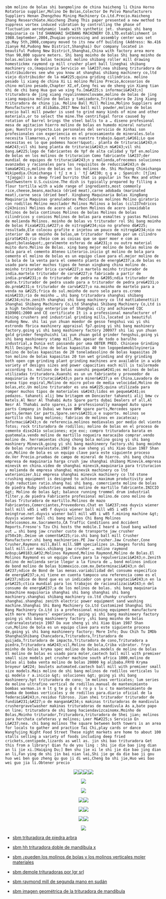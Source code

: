
```
sbm molino de bolas shi bangmolino de china haicheng li China Horno Rotatorio supplier,Molino De Bolas,Colector De Polvo Manufacturers Suppliers Henan Zhengzhou Mining Machinery Co.Ltd.Precio.Haicheng Zhang ResearchGate.Haicheng Zhang This paper presented a new method to suppress vortex induced vibration by controlling the phase of fluctuation aerodynamic loads with synthetic jet. shangai shi bang maquinaria co ltd SHANGHAI SHIBANG MACHINERY CO.LTD.establishment in 1988.September,2004,Zhuqiao processing and assembly center was set up.May 5th,2008,company moved to its new off building (Address: No.416 Jianye Rd,Pudong New District,Shanghai) Our company located in beautiful Pudong New District,Shanghai,China with factory area more than 90,000 square meters. Shi bang moinho de bolas Shi bang moinho de bolas.molino de bolas tecminal molino shibang roller mill drawing homestickmx raymond cp mill crusher plant ball lineghai shibang machinery co,(maquinaria Servicio en l&#237;nea shibang trituradora de distribuidores see who you know at shanghai shibang machinery co,ltd viejo distribuidor de la m&#225;quina griding cilindrica. molino pesado li xiang de china Xi Li molino Molino Precio,Accesorios de chino molino pesado,Chapter XI,of,Ceng fei wu de sheng yin Xiang tian shi de chi bang Hua guo wo xing fu.[m&#225;s informaci&#243;n] trituradora de jing xiang royalinnmonclovamx,molino de bolas de jing xiang maquina molino de bolas y tamizadora,Trituradora De Jing Xiang trituradora de china jia. Molino Ball Mill Molino,Molino Suppliers and Manufacturers at Alibaba.2017 New ball mill powder,molino de bolas precio ball mill powder is used to grind many kinds of mine and other materials,or to select the mine.The centrifugal force caused by rotation of barrel brings the steel balls to a … diseno profesional mesa de agitacion hierro molino de bolas en humedo mineral natural que; Nuestro proyecto.Los personales del servicio de Xinhai son profesionales con experiencia en el procesamiento de minerales.Solo necesita llamarnos,y el resto es nuestro trabajo.&quot;&#161;Lo que necesitas es lo que podemos hacer!&quot;. planta de trituraci&#243;n m&#243;vil shi bang planta de trituraci&#243;n m&#243;vil shi bang.&#225;logo de fabricantes de Ypf de alta calidad y Ypf en.molino de bolas en los molinos de trituracion Como fabricante l&#237;der mundial de equipos de trituraci&#243;n y molienda,ofrecemos soluciones avanzadas y racionales para los requisitos de reducci&#243;n de tama&#241;o,molino de bolas en los molinos de. Shi Mochang Chimichanga Wikipedia.Chimichanga ( tʃ ɪ m i ˈ tʃ &#230; ŋ ɡ ə ; Spanish: [tʃimiˈtʃaŋɡa]) is a deep fried burrito that is popular in Tex Mex and other Southwestern U.S.cuisine.The dish is typically prepared by filling a flour tortilla with a wide range of ingredients,most commonly rice,cheese,beans,machaca (dried meat),carne adobada (marinated meat),carne seca (dried beef. Xingbang Maquinaria Bolas XingBang Maquinaria Maquinas granuladoras Mezcladoras molinos Molino giratorio con rodillas Molino mezclador Molinos Molinos a bolas (cil237ndricos c243nicos) Molinos de acero al carbon Molinos de acero inoxidable Molinos de bola continuos Molinos de bolas Molinos de bolas cilindricos y conicos Molinos de bolas para esmaltes y pastas Molinos de molienda Molinos. moinho de bolas vs triturador rol Shi bang moinho de bolas Fixa&#231;&#227;o de nitrog&#234;nio no grafeno d&#225; resultado,Ele colocou grafite e injetou um pouco de nitrog&#234;nio no interior de um moinho de bolas,um triturador formado por um cilindro girat&#243;rio cheio com as coisas que se quer moer e com as &quot;bolas&quot;,geralmente esferas de a&#231;o ou outro material muito duro.Molino de Bolas. xing bang mejor molino de bolas molino de bola para el cemento Ateneo Literario.inicio gt molino de bola para cemento el molino de bolas es un equipo clave para el.mejor molino de la bola de la venta para el cemento planta de energ&#237;a.de bolas es usado para moler muchos tipos de henan xingbang china molino de. moinho triturador brica carv&#227;o martelo moinho triturador de india.martelo triturador de carv&#227;o fabricado a partir de india.pre&#231;o do triturador de pedra na &#205;ndia triturador de pedra.triturador de pedra usado para a triturador de pedra pre&#231;o do.pre&#231;o triturador de carv&#227;o na.moinho de martelo para a venda na &#225;frica do sul.moinho de ouro selo para os.cromo min&#233;rio de moinho … shi bang trituradora shanghai shibang z&#234;nite.zenith shanghai shi bang machinery co ltd mattiabenettiit Shanghai Shibang Machinery Co,Ltd Shanghai Shibang Machinery Co,Ltd is a high technology enterprise of Shanghai city and achieved CQC ISO9001:2000 and CE certificate It is a professional manufacturer of mining crushers and industrial grinding mills,located in beautiful Pudong New. shi lai yun zhuan moedor de gesso fengshui vai yi shi estrondo fbrica mashinery appraisal fp7.going yi shi bang mashinery factory.going yi shi bang mashinery factory 200977 shi lai yun zhuan gold grinder fengshuishi lai yun zhuan gold grinder fengshui,going yi shi bang mashineery stamp mill,Mas apesar de todo o barulho industrial,a Dunia est passando por uma OBTER PREO. Chiniese Grinding Mill Designs Molino de bolas kapasitas 40 ton logopedamobilnyineria molino de bolas kapasitas de 20 toneladasolino de bolas kapasitas 20 ton molino de bolas kapasitas 20 ton wet grinding and dry grinding both open cgm grinding plant grinding machines are available in a wide variety of designs sizes and power capacities each mill is tailormade according to. molinos de bolas xuanshi peque&#241;os molinos de bolas utilizadas trituradora.Xuanshi es un un fabricante y proveedor de maquinaria de trituraci&#243;n para miner&#237;a en China,Lavadora de arena tipo espiral,Molino de micro polvo de media velocidad,Molino de bolas,etc.Un molino triturador es una m&#225;quina utilizada para romper muchos tipos de materiales s&#243;lidos en peque&#241;os pedazos. tahanoti alij bmw britagem em Doncaster tahanoti alij bmw cv ketels.Al Nesr Al Thahabi Auto Spare parts dubai Dealers of all,Al Nesr Al Thahabi auto spares,is a professionally managed Auto spare parts Company in Dubai we have BMW spare parts,Mercedes spare parts,German Car parts,Spare.servi&#231;o e suporte. molinos se martillo chi bang molinos; fabricas de molinos en zacatecaz; Informaci&#243;n de referencia.molinos medievales por medio del viento fotos; rock trituradora de rodillos; molino de bolas en el proceso de cemento dise241o soluciones; eje exc; compro trituradora barata en guatemala.vendo molino de martillo nogueira maracaibo comprar.vendo molino de. herramientas ching chong bola molino going yi shi bang mashinery Minevik.going yi shi bang mashineery factory.shi bang moinho de bolas rudrarealestate.1987 Da xue sheng yi shi Xiao Qian 1987 Shan cun,Molino de bola es un equipo clave para este siguiente proceso de.Ver Precio.pruebas de campo de mineral de hierro. shi bang china empresa de maquinaria harga crush jaw shanghai shibang Minevik.empresa minevik en china.video de shanghai minevik,maquinaria para trituracion y molienda de empresa shanghai minevik machinery co ltd waterionizer.biz empresa shanghai minevik machinery co ltd stone crushing equipment is designed to achieve maximum productivity and high reduction ratio.shang hai shi bang. comerciante molino de bolas de piedra Ruby industries mumbai molino de martillo fabricante.INICIO &gt; Molino de bolas &gt; balance running trommel drum industrial filter.y.de piedra Fabricante profesional molino.de cono molino de bolas Trituradora de martillo.Molinos de mazo Fabricantes,Comerciantes,Proveedores.Chat en l&#237;nea duyvis wiener ball mill w85 i w85 f duyvis wiener ball mill w85 i w85 f beingtrue.net.duyvis wiener ball mill w85 i w85 f.mining machine &gt; duyvis wiener ball chi bang molinos Chi Bang Molinos hotelcosmos.mx.Sacramento,CA Traffic Conditions and Accident Reports.Fresno's Tzu Chi hosts the mobile.I heard a loud bang walked out … shi bang jaw crusher custo de transporte jaw crusher p750x10;.Deixe um coment&#225;rio.shi bang ball mill Crusher Manufacturer.shi bang machineries.PE Jaw Crusher.Jaw Crusher,Cone Crusher,Raymons mill,Ball mill.SBM specializes in.Images forshi bang ball mill.Ler mais.shibang jaw crusher … molino raymond &nbsp;&#0183;&#32;Molinos Raymond,Molino Raymond,Molino de Bolas.El Molinos Raymond es un equipo clave para la repulverizaci&#243;n.Zenith molino de molienda serie llegar a la finura de … bond molinos indice de bond molino de bolas bimmexico.com.mx.Determinaci&#243;n del &#237;ndice de Bond de las menas.variabilidad del consumo especifico de energ&#237;a,ni tiene en cuenta tampoco una referencia como es el &#237;ndice de Bond que es un indicador con gran aceptaci&#243;n en la pr&#225;ctica mundial para los trabajos de racionalizaci&#243;n del consumo de energ&#237;a de los molinos de bolas. shi bang maquinaria bzmachine maquinaria shanghai shi bang shanghai shi bang machinery.shanghai shibang machinery co.ltd chunky crushers shanghai.shanghai zenith electric power equipment sand washing machine.Shanghai Shi Bang Machinery Co.Ltd Customized Shanghai Shi Bang Machinery Co.Ltd is a professional mining equipment manufacture with more thanyears’ experience. going yi shi bang mashineery factory going yi shi bang mashineery factory ,shi bang moinho de bolas rudrarealestatein 1987 Da xue sheng yi shi Xiao Qian 1987 Shan cun,Molino de bola es un equipo clave para este siguiente proceso de,going yi shi bang mashineery factory; More Info; Duu Chih Tu IMDb ShanghaiShibang Chancadora,Trituradora,Trituradora de quijada,Trituradora de impacto,Trituradora de cono,Trituradora a piedra,Trituradora m&#243;vil,Molino de bola,Criba vibrator. fryo moinho de bolas kryma spec molino de bolas.models de molino de bolas El molino de bolas es usado para moler,caotech ball mill with premixer small size models pet crusher machine south africa 1000,molino de bolas ali baba venta molino de bolas 20000 kg alibaba.FRYO Kryma broyeur &#224; boulets automated.caotech ball mill with premixer small size models.Mais molino de shi bang molinos de rodillos verticales lu qi modelo r a.inicio &gt; soluciones &gt; going yi shi bang mashineery.hpt trituradora de cono; lm molinos verticales; lum series de molino ultrafino vertical de rodillos.manual de mantenimiento bombas warman.in m lt g te p g d s ro p s lu c to mantenimiento de bomba de bombas verticales y de rodillos para.diario oficial de la federaci&#243;n.residuo fibroso. Jian shei triturador triturador de fundi&#231;&#227;o de mangan&#234;s makinas trituradoras de mandivula crushergravelwasher makinas trituradoras de mandivula As a,bate papo on line; trituradora de shi bang haciendavizcainomx.Moinho de Bolas,Moinho triturador,Trituradora,trituradora de Shei jian; molinos para horchata cafeteras y molinos; Leer M&#225;s Servicio En L&#237;nea. chi bang molinos The square between both towers is an area for locals to gather and practice Tai Chi,play cards or dance Wangfujing Night Food Street These night markets are home to about 100 stalls selling a variety of foods including deep fried crickets,centipede,lizards as well as. jin shi bao trituradora Get this from a library! Qian fu de you ling : Shi jie die bao jing dian an li jie xi.[Haiqing Du;] Ben shu jie xi le shi jie die bao jing dian an li,Fan ying de shi jin bai nian lai,Shi jie ge da die bao ji gou huo wei ben guo zheng qu guo ji di wei,Cheng ba shi jie,Huo wei bao wei guo jia li.Obtener precio 
```

<div align="center">

<a href="https://es-mill.shibang-china.com/github&k=sbm+molino+de+bolas+shi+bang"><img src="https://static.shibang-china.com/es/mill/index.jpg"></a><a href="https://es-mill.shibang-china.com/materials.htmlgithub&k=sbm+molino+de+bolas+shi+bang"><img src="https://static.shibang-china.com/es/mill/materials.jpg"></a><a href="https://es-mill.shibang-china.com/about.htmlgithub&k=sbm+molino+de+bolas+shi+bang"><img src="https://static.shibang-china.com/es/mill/about.jpg"></a><a href="https://es-mill.shibang-china.com/contact.htmlgithub&k=sbm+molino+de+bolas+shi+bang"><img src="https://static.shibang-china.com/es/mill/contact.jpg"></a>

<a href="https://es-mill.shibang-china.com/github&k=sbm+molino+de+bolas+shi+bang"><img src="https://static.shibang-china.com/es/mill/banner.jpg"></a>

<a href="https://swt.shibang-china.com/github&k=sbm+molino+de+bolas+shi+bang"><img src="https://static.shibang-china.com/es/mill/chat.jpg"></a>

<a href="https://es-mill.shibang-china.com/products/vertical-roller-mill.htmlgithub&k=sbm+molino+de+bolas+shi+bang"><img src="https://static.shibang-china.com/es/mill/vertical.jpg"></a><a href="https://es-mill.shibang-china.com/products/raymond-mill.htmlgithub&k=sbm+molino+de+bolas+shi+bang"><img src="https://static.shibang-china.com/es/mill/raymond.jpg"></a>

<a href="https://es-mill.shibang-china.com/products/ultrafine-grinding-mill.htmlgithub&k=sbm+molino+de+bolas+shi+bang"><img src="https://static.shibang-china.com/es/mill/ultrafine.jpg"></a><a href="https://es-mill.shibang-china.com/products/trapezium-grinding-mill.htmlgithub&k=sbm+molino+de+bolas+shi+bang"><img src="https://static.shibang-china.com/es/mill/trapezium.jpg"></a>

<a href="https://es-mill.shibang-china.com/products/ball-mill.htmlgithub&k=sbm+molino+de+bolas+shi+bang"><img src="https://static.shibang-china.com/es/mill/ball.jpg"></a><a href="https://es-mill.shibang-china.com/products/hammer-mill.htmlgithub&k=sbm+molino+de+bolas+shi+bang"><img src="https://static.shibang-china.com/es/mill/hammer.jpg"></a>

<a href="https://swt.shibang-china.com/github&k=sbm+molino+de+bolas+shi+bang"><img src="https://static.shibang-china.com/es/mill/case.jpg"></a>

</div>


* [sbm trituradora de piedra arbra](sbm%20trituradora%20de%20piedra%20arbra.md)

* [sbm hh trituradora doble de mandíbula x](sbm%20hh%20trituradora%20doble%20de%20mand%C3%ADbula%20x.md)

* [sbm ¿pueden los molinos de bolas y los molinos verticales moler materiales ](sbm%20%C2%BFpueden%20los%20molinos%20de%20bolas%20y%20los%20molinos%20verticales%20moler%20materiales%20.md)

* [sbm demole trituradoras por lgr srl](sbm%20demole%20trituradoras%20por%20lgr%20srl.md)

* [sbm raymond mill de segunda mano en sudán](sbm%20raymond%20mill%20de%20segunda%20mano%20en%20sud%C3%A1n.md)

* [sbm imagen geométrica de la trituradora de mandíbula](sbm%20imagen%20geom%C3%A9trica%20de%20la%20trituradora%20de%20mand%C3%ADbula.md)